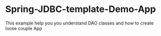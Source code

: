# Spring-JDBC-template-Demo-App

This example help you you understand DAO classes and how to create loose couple App
